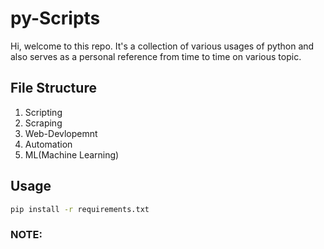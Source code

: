 # py-Scripts

Hi, welcome to this repo. It's a collection of various usages of python and also serves as a personal reference from time to time on various topic.

## File Structure

1. Scripting
2. Scraping
3. Web-Devlopemnt
4. Automation
5. ML(Machine Learning)

## Usage

```sh
pip install -r requirements.txt
```

### **NOTE:**